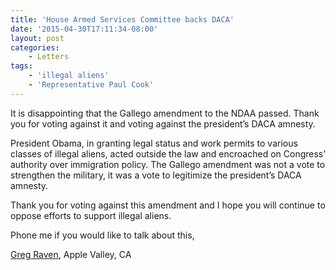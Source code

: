 ```yaml
---
title: 'House Armed Services Committee backs DACA'
date: '2015-04-30T17:11:34-08:00'
layout: post
categories:
    - Letters
tags:
    - 'illegal aliens'
    - 'Representative Paul Cook'
---
```


It is disappointing that the Gallego amendment to the NDAA passed. Thank you for voting against it and voting against the president’s DACA amnesty.

President Obama, in granting legal status and work permits to various classes of illegal aliens, acted outside the law and encroached on Congress’ authority over immigration policy. The Gallego amendment was not a vote to strengthen the military, it was a vote to legitimize the president’s DACA amnesty.

Thank you for voting against this amendment and I hope you will continue to oppose efforts to support illegal aliens.

Phone me if you would like to talk about this,

[Greg Raven](https://www.gregraven.org), Apple Valley, CA
